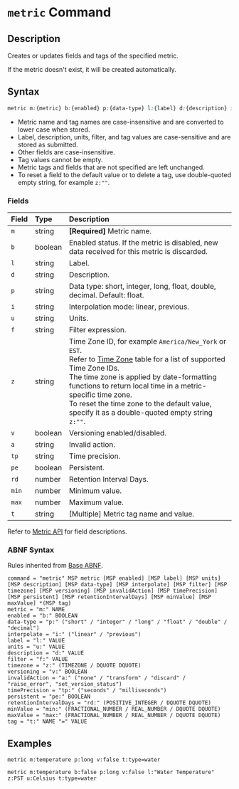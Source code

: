 # `metric` Command

## Description

Creates or updates fields and tags of the specified metric.

If the metric doesn't exist, it will be created automatically.

## Syntax

```css
metric m:{metric} b:{enabled} p:{data-type} l:{label} d:{description} i:{interpolate} u:{units} f:{filter} z:{timezone} v:{versioning} a:{invalid_action} min:{minimum_value} max:{maximum_value} t:{tag-1}={text} t:{tag-2}={text}
```

* Metric name and tag names are case-insensitive and are converted to lower case when stored.
* Label, description, units, filter, and tag values are case-sensitive and are stored as submitted.
* Other fields are case-insensitive.
* Tag values cannot be empty.
* Metric tags and fields that are not specified are left unchanged.
* To reset a field to the default value or to delete a tag, use double-quoted empty string, for example `z:""`.

### Fields

| **Field** | **Type** | **Description** |
|:---|:---|:---|
| `m`         | string           | **[Required]** Metric name. |
| `b`         | boolean          | Enabled status. If the metric is disabled, new data received for this metric is discarded. |
| `l`         | string           | Label. |
| `d`         | string           | Description. |
| `p`         | string           | Data type: short, integer, long, float, double, decimal. Default: float. |
| `i`         | string           | Interpolation mode: linear, previous. |
| `u`         | string           | Units. |
| `f`         | string           | Filter expression. |
| `z`         | string           | Time Zone ID, for example `America/New_York` or `EST`.<br>Refer to [Time Zone](../../shared/timezone-list.md) table for a list of supported Time Zone IDs.<br>The time zone is applied by date-formatting functions to return local time in a metric-specific time zone.<br>To reset the time zone to the default value, specify it as a double-quoted empty string `z:""`.|
| `v`         | boolean          | Versioning enabled/disabled. |
| `a`         | string           | Invalid action. |
| `tp`        | string           | Time precision.  |
| `pe`        | boolean          | Persistent. |
| `rd`        | number           | Retention Interval Days. |
| `min`       | number           | Minimum value. |
| `max`       | number           | Maximum value. |
| `t`         | string           | [Multiple] Metric tag name and value.  |

Refer to [Metric API](../meta/metric/list.md#fields) for field descriptions.

### ABNF Syntax

Rules inherited from [Base ABNF](base-abnf.md).

```properties
command = "metric" MSP metric [MSP enabled] [MSP label] [MSP units] [MSP description] [MSP data-type] [MSP interpolate] [MSP filter] [MSP timezone] [MSP versioning] [MSP invalidAction] [MSP timePrecision] [MSP persistent] [MSP retentionIntervalDays] [MSP minValue] [MSP maxValue] *(MSP tag)
metric = "m:" NAME
enabled = "b:" BOOLEAN
data-type = "p:" ("short" / "integer" / "long" / "float" / "double" / "decimal")
interpolate = "i:" ("linear" / "previous")
label = "l:" VALUE
units = "u:" VALUE
description = "d:" VALUE
filter = "f:" VALUE
timezone = "z:" (TIMEZONE / DQUOTE DQUOTE)
versioning = "v:" BOOLEAN
invalidAction = "a:" ("none" / "transform" / "discard" / "raise_error", "set_version_status")
timePrecision = "tp:" ("seconds" / "milliseconds")
persistent = "pe:" BOOLEAN
retentionIntervalDays = "rd:" (POSITIVE_INTEGER / DQUOTE DQUOTE)
minValue = "min:" (FRACTIONAL_NUMBER / REAL_NUMBER / DQUOTE DQUOTE)
maxValue = "max:" (FRACTIONAL_NUMBER / REAL_NUMBER / DQUOTE DQUOTE)
tag = "t:" NAME "=" VALUE
```

## Examples

```ls
metric m:temperature p:long v:false t:type=water
```

```ls
metric m:temperature b:false p:long v:false l:"Water Temperature" z:PST u:Celsius t:type=water
```
